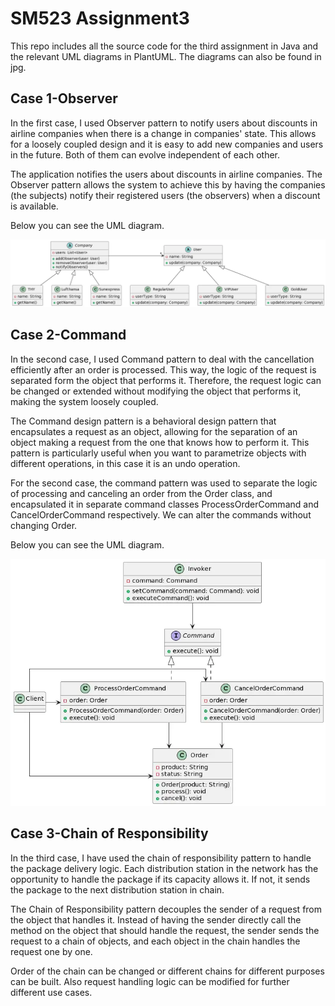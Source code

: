 # SM523 Assignment3

This repo includes all the source code for the third assignment in Java and the relevant UML diagrams in PlantUML. The diagrams can also be found in
jpg.

## Case 1-Observer

In the first case, I used Observer pattern to notify users about discounts in airline companies when there is a change in companies' state. This
allows for a loosely coupled design and it is easy to add new companies and users in the future. Both of them can evolve independent of each
other.

The application notifies the users about discounts in airline companies. The Observer pattern allows the system to achieve this by having the
companies (the subjects) notify their registered users (the observers) when a discount is available.

Below you can see the UML diagram.

![](./src/observer/observer_class_diagram.png)

## Case 2-Command

In the second case, I used Command pattern to deal with the cancellation efficiently after an order is processed. This way, the logic of the request
is separated form the object that performs it. Therefore, the request logic can be changed or extended without modifying the object that performs it,
making the system loosely coupled.

The Command design pattern is a behavioral design pattern that encapsulates a request as an object, allowing for the separation of an object making a
request from the one that knows how to perform it. This pattern is particularly useful when you want to parametrize objects with different operations,
in this case it is an undo operation.

For the second case, the command pattern was used to separate the logic of processing and canceling an order from the Order class, and encapsulated it
in separate command classes ProcessOrderCommand and CancelOrderCommand respectively. We can alter the commands without changing Order.

Below you can see the UML diagram.

![](./src/command/command_class_diagram.png)

## Case 3-Chain of Responsibility

In the third case, I have used the chain of responsibility pattern to handle the package delivery logic. Each distribution station in the network has
the opportunity to handle the package if its capacity allows it. If not, it sends the package to the next distribution station in chain.

The Chain of Responsibility pattern decouples the sender of a request from the object that handles it. Instead of having the sender
directly call the method on the object that should handle the request, the sender sends the request to a chain of objects, and each object in the
chain handles the request one by one.

Order of the chain can be changed or different chains for different purposes can be built. Also request handling logic can be modified for further
different use cases.

